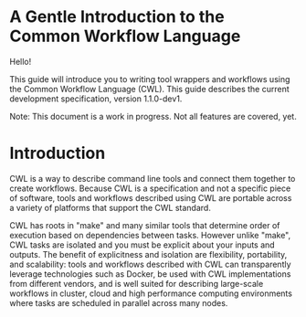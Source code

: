 # A Gentle Introduction to the Common Workflow Language

Hello!

This guide will introduce you to writing tool wrappers and workflows using the
Common Workflow Language (CWL).  This guide describes the current development
specification, version 1.1.0-dev1.

Note: This document is a work in progress.  Not all features are covered, yet.

<!--ToC-->

# Introduction

CWL is a way to describe command line tools and connect them together to create
workflows.  Because CWL is a specification and not a specific piece of
software, tools and workflows described using CWL are portable across a variety
of platforms that support the CWL standard.

CWL has roots in "make" and many similar tools that determine order of
execution based on dependencies between tasks.  However unlike "make", CWL
tasks are isolated and you must be explicit about your inputs and outputs.  The
benefit of explicitness and isolation are flexibility, portability, and
scalability: tools and workflows described with CWL can transparently leverage
technologies such as Docker, be used with CWL implementations from different
vendors, and is well suited for describing large-scale workflows in cluster,
cloud and high performance computing environments where tasks are scheduled in
parallel across many nodes.
